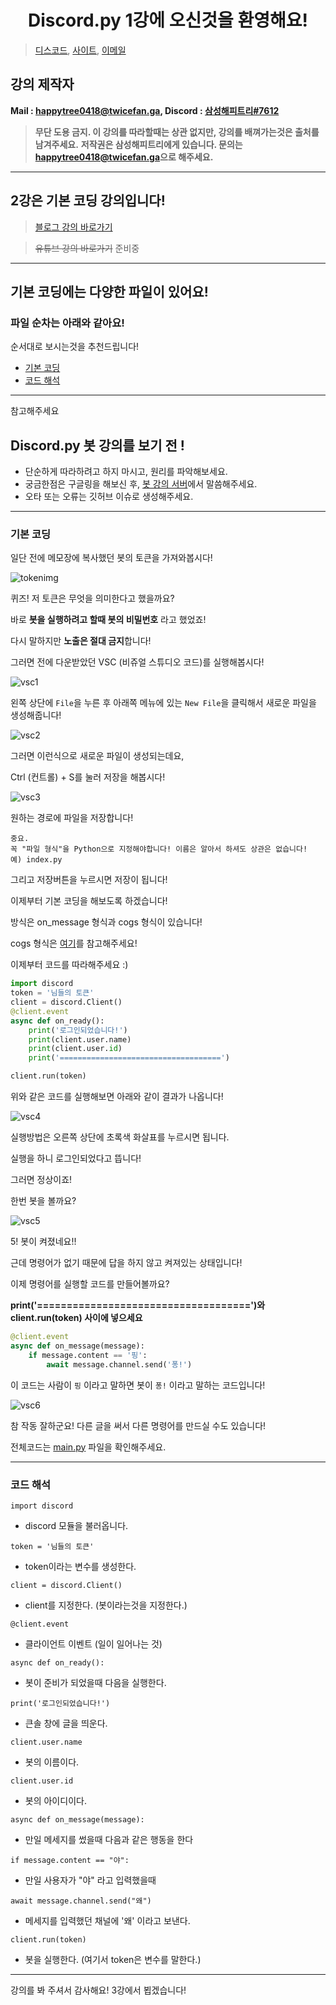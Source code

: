 <h1 align="center">Discord.py 1강에 오신것을 환영해요!</h1>

> [디스코드](https://discord.gg/yXRcbqb), [사이트](https://happytree.cf/), [이메일](mailto:happytree0418@twicefan.ga)

## 강의 제작자
**Mail : [happytree0418@twicefan.ga](mailto:happytree0418@twicefan.ga), Discord : [삼성해피트리#7612](https://discord.com/users/726350177601978438)**
> **무단 도용 금지. 이 강의를 따라할때는 상관 없지만, 강의를 배껴가는것은 출처를 남겨주세요.**
> **저작권은 삼성해피트리에게 있습니다. 문의는 [happytree0418@twicefan.ga](mailto:happytree0418@twicefan.ga)으로 해주세요.**
------------

## 2강은 기본 코딩 강의입니다!
> [블로그 강의 바로가기](https://blog.naver.com/samsunghappytree123/221943095076)

> ~~유튜브 강의 바로가기~~ 준비중

------------

## 기본 코딩에는 다양한 파일이 있어요!
### 파일 순차는 아래와 같아요!
순서대로 보시는것을 추천드립니다!
+ [기본 코딩](#기본-코딩)
+ [코드 해석](#코드-해석)

------------
참고해주세요
## Discord.py 봇 강의를 보기 전 !
+ 단순하게 따라하려고 하지 마시고, 원리를 파악해보세요.
+ 궁금한점은 구글링을 해보신 후, [봇 강의 서버](https://discord.gg/jSaWtTD)에서 말씀해주세요.
+ 오타 또는 오류는 깃허브 이슈로 생성해주세요.

------------

### 기본 코딩
일단 전에 메모장에 복사했던 봇의 토큰을 가져와봅시다!

![tokenimg](https://postfiles.pstatic.net/MjAyMDA1MDNfMjM3/MDAxNTg4NDgxMzYxMDM0.XAEMouizVpTS-0Itjaq138hJnVn86VT6EkdqYmRfncgg.2ZV9qUfHKl8Uml7vaVyhSJgLSsp3YBohSLwyTFM2AMYg.PNG.samsunghappytree123/%EA%B0%95%EC%9D%9813.PNG?type=w773)

퀴즈! 저 토큰은 무엇을 의미한다고 했을까요?

바로 **봇을 실행하려고 할때 봇의 비밀번호** 라고 했었죠!

다시 말하지만 **노출은 절대 금지**합니다! 

그러면 전에 다운받았던 VSC (비쥬얼 스튜디오 코드)를 실행해봅시다!

![vsc1](https://postfiles.pstatic.net/MjAyMDA1MDNfOSAg/MDAxNTg4NDgyNDMzMjg3.0vcHBnRxZuwJ0R_KrgSPZ4tOeLs4ZNIiKGs48gFRib4g.4n5f95b2mQT_cMZu2ZOkL34m568WHgXoLkrBDI7dXBQg.JPEG.samsunghappytree123/%EA%B0%95%EC%9D%981.jpg?type=w773)

왼쪽 상단에 `File`을 누른 후 아래쪽 메뉴에 있는 `New File`을 클릭해서 새로운 파일을 생성해줍니다!

![vsc2](https://postfiles.pstatic.net/MjAyMDA1MDNfMTUg/MDAxNTg4NDgzNTQ5MzE4.6yEiZ9jl8Esrmxp0XGU5Ycq3TNn7DmOleOxBEACrT9Eg.M5EX0NzQQcMrquZZ72R82crdzySE1CarZFue6Dwxs30g.PNG.samsunghappytree123/%EA%B0%95%EC%9D%982.png?type=w773)

그러면 이런식으로 새로운 파일이 생성되는데요, 

Ctrl (컨트롤) + S를 눌러 저장을 해봅시다!

![vsc3](https://postfiles.pstatic.net/MjAyMDA1MDNfMjQ0/MDAxNTg4NDgzNzgyMjY4.1pRXoKROq2CIm1_KKaaN-mtDT2sBzSf5XzLV8HdZb_Mg.kdekqVh1sN6x3sJN5A4R1PqbFZTQnd5-InDuHwDPpuog.JPEG.samsunghappytree123/%EA%B0%95%EC%9D%983.jpg?type=w773)

원하는 경로에 파일을 저장합니다!

```
중요.
꼭 "파일 형식"을 Python으로 지정해야합니다! 이름은 알아서 하셔도 상관은 없습니다!
예) index.py
```

그리고 저장버튼을 누르시면 저장이 됩니다!

이제부터 기본 코딩을 해보도록 하겠습니다!

방식은 on_message 형식과 cogs 형식이 있습니다!

cogs 형식은 [여기](https://blog.naver.com/discord-bot)를 참고해주세요!

이제부터 코드를 따라해주세요 :)

```py
import discord
token = '님들의 토큰'
client = discord.Client()
@client.event
async def on_ready():
    print('로그인되었습니다!')
    print(client.user.name)
    print(client.user.id)
    print('====================================')

client.run(token)
```
위와 같은 코드를 실행해보면 아래와 같이 결과가 나옵니다!

![vsc4](https://postfiles.pstatic.net/MjAyMDA1MDNfMjI3/MDAxNTg4NDg0Mjk0MTQw.Ao7NucPD92JY15w6M-vJymboa1Xjyn2HsQA5PRDYIPwg.VysY-PMR4-lT1WxIvDczG4htImzumPiBi54gtE6DWY8g.JPEG.samsunghappytree123/%EA%B0%95%EC%9D%984.jpg?type=w773)

실행방법은 오른쪽 상단에 초록색 화살표를 누르시면 됩니다.

실행을 하니 로그인되었다고 뜹니다!

그러면 정상이죠!

한번 봇을 볼까요?

![vsc5](https://postfiles.pstatic.net/MjAyMDA1MDNfMTU4/MDAxNTg4NDg0MzkwMDU0.C2YUiJxSsuFhyeYgBQBOZxsKw6BPmrKMuhghSuzdACgg.27LcongVSF1fCOFUSqOCB8eGa68_vBnx3mJYs1pOHjcg.PNG.samsunghappytree123/%EA%B0%95%EC%9D%985.PNG?type=w773)

5! 봇이 켜졌네요!!

근데 명령어가 없기 때문에 답을 하지 않고 켜져있는 상태입니다!

이제 명령어를 실행할 코드를 만들어볼까요?

**print('====================================')와 client.run(token) 사이에 넣으세요**

```py
@client.event
async def on_message(message):
    if message.content == '핑':
        await message.channel.send('퐁!')
```
이 코드는 사람이 `핑` 이라고 말하면 봇이 `퐁!` 이라고 말하는 코드입니다!

![vsc6](https://postfiles.pstatic.net/MjAyMDA1MDNfMjgy/MDAxNTg4NDg0OTczNzYw.dEMShPfPfxfLdEKW9zzNECb5euXn0EQuaJtTq2r0FcQg.NoDT2rmLQzqflEsBq-Fu9npr8jiNKlpF23R-x72U-h0g.PNG.samsunghappytree123/%EA%B0%95%EC%9D%986.PNG?type=w773)

참 작동 잘하군요! 다른 글을 써서 다른 명령어를 만드실 수도 있습니다!

전체코드는 [main.py](main.py) 파일을 확인해주세요.

------------

### 코드 해석

`import discord`
- discord 모듈을 불러옵니다.

`token = '님들의 토큰'`
- token이라는 변수를 생성한다.

`client = discord.Client()`
- client를 지정한다. (봇이라는것을 지정한다.)

`@client.event`
- 클라이언트 이벤트 (일이 일어나는 것)

`async def on_ready():`
- 봇이 준비가 되었을때 다음을 실행한다.

`print('로그인되었습니다!')`
- 큰솔 창에 글을 띄운다.

`client.user.name`
- 봇의 이름이다.

`client.user.id`
- 봇의 아이디이다.

`async def on_message(message):`
- 만일 메세지를 썼을때 다음과 같은 행동을 한다

`if message.content == "야":`
- 만일 사용자가 "야" 라고 입력했을때

`await message.channel.send("왜")`
- 메세지를 입력했던 채널에 '왜' 이라고 보낸다.

`client.run(token)`
- 봇을 실행한다. (여기서 token은 변수를 말한다.)

------------

강의를 봐 주셔서 감사해요! 3강에서 뵙겠습니다!